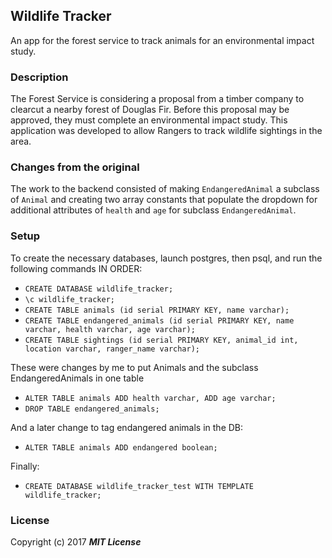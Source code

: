 ## Wildlife Tracker

An app for the forest service to track animals for an environmental impact study.

### Description

The Forest Service is considering a proposal from a timber company to clearcut a nearby forest of Douglas Fir. Before this proposal may be approved, they must complete an environmental impact study. This application was developed to allow Rangers to track wildlife sightings in the area.

### Changes from the original

The work to the backend consisted of making `EndangeredAnimal` a subclass of `Animal` and creating two array constants that populate the dropdown for additional attributes of `health` and `age` for subclass `EndangeredAnimal`.

### Setup

To create the necessary databases, launch postgres, then psql, and run the following commands IN ORDER:

* `CREATE DATABASE wildlife_tracker;`
* `\c wildlife_tracker;`
* `CREATE TABLE animals (id serial PRIMARY KEY, name varchar);`
* `CREATE TABLE endangered_animals (id serial PRIMARY KEY, name varchar, health varchar, age varchar);`
* `CREATE TABLE sightings (id serial PRIMARY KEY, animal_id int, location varchar, ranger_name varchar);`

These were changes by me to put Animals and the subclass EndangeredAnimals in one table

* `ALTER TABLE animals ADD health varchar, ADD age varchar;`
* `DROP TABLE endangered_animals;`

And a later change to tag endangered animals in the DB:

* `ALTER TABLE animals ADD endangered boolean;`

Finally:

* `CREATE DATABASE wildlife_tracker_test WITH TEMPLATE wildlife_tracker;`

### License

Copyright (c) 2017 **_MIT License_**
